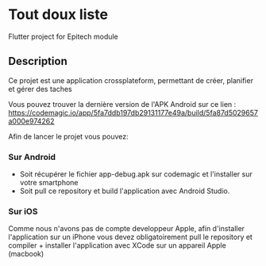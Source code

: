 # Tout doux liste

Flutter project for Epitech module

## Description

Ce projet est une application crossplateform, permettant de créer, planifier et gérer des taches

Vous pouvez trouver la dernière version de l'APK Android sur ce lien : https://codemagic.io/app/5fa7ddb197db29131177e49a/build/5fa87d5029657a000e974262

Afin de lancer le projet vous pouvez: 

### Sur Android

- Soit récupérer le fichier app-debug.apk sur codemagic et l'installer sur votre smartphone
- Soit pull ce repository et build l'application avec Android Studio.

### Sur iOS
Comme nous n'avons pas de compte developpeur Apple, afin d'installer l'application sur un iPhone vous devez obligatoirement pull le repository et compiler + installer l'application avec XCode sur un appareil Apple (macbook)
